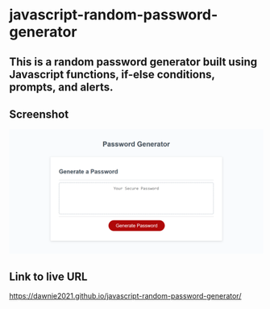 # javascript-random-password-generator

## This is a random password generator built using Javascript functions, if-else conditions, prompts, and alerts.

## Screenshot
![Alt text](assets/images/screenshot.png)
 




## Link to live URL
https://dawnie2021.github.io/javascript-random-password-generator/
